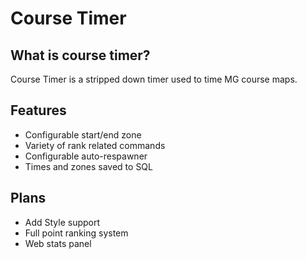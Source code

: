 # Course Timer

## What is course timer?

Course Timer is a stripped down timer used to time MG course maps.

## Features

- Configurable start/end zone
- Variety of rank related commands
- Configurable auto-respawner
- Times and zones saved to SQL

## Plans

- Add Style support
- Full point ranking system
- Web stats panel
